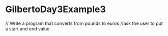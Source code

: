 # GilbertoDay3Example3

// Write a program that converts from pounds to euros
		//ask the user to put a start and end value
